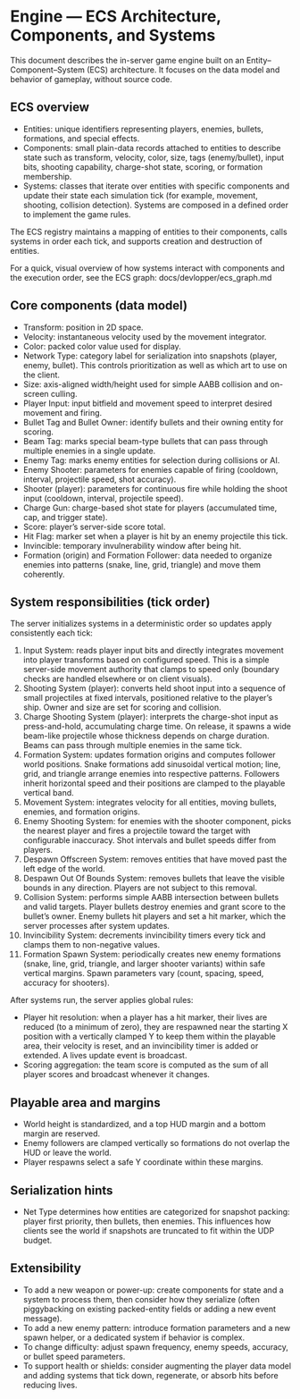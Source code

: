 # Engine — ECS Architecture, Components, and Systems

This document describes the in-server game engine built on an Entity–Component–System (ECS) architecture. It focuses on the data model and behavior of gameplay, without source code.

## ECS overview

- Entities: unique identifiers representing players, enemies, bullets, formations, and special effects.
- Components: small plain-data records attached to entities to describe state such as transform, velocity, color, size, tags (enemy/bullet), input bits, shooting capability, charge-shot state, scoring, or formation membership.
- Systems: classes that iterate over entities with specific components and update their state each simulation tick (for example, movement, shooting, collision detection). Systems are composed in a defined order to implement the game rules.

The ECS registry maintains a mapping of entities to their components, calls systems in order each tick, and supports creation and destruction of entities.

For a quick, visual overview of how systems interact with components and the execution order, see the ECS graph: docs/devlopper/ecs_graph.md

## Core components (data model)

- Transform: position in 2D space.
- Velocity: instantaneous velocity used by the movement integrator.
- Color: packed color value used for display.
- Network Type: category label for serialization into snapshots (player, enemy, bullet). This controls prioritization as well as which art to use on the client.
- Size: axis-aligned width/height used for simple AABB collision and on-screen culling.
- Player Input: input bitfield and movement speed to interpret desired movement and firing.
- Bullet Tag and Bullet Owner: identify bullets and their owning entity for scoring.
- Beam Tag: marks special beam-type bullets that can pass through multiple enemies in a single update.
- Enemy Tag: marks enemy entities for selection during collisions or AI.
- Enemy Shooter: parameters for enemies capable of firing (cooldown, interval, projectile speed, shot accuracy).
- Shooter (player): parameters for continuous fire while holding the shoot input (cooldown, interval, projectile speed).
- Charge Gun: charge-based shot state for players (accumulated time, cap, and trigger state).
- Score: player’s server-side score total.
- Hit Flag: marker set when a player is hit by an enemy projectile this tick.
- Invincible: temporary invulnerability window after being hit.
- Formation (origin) and Formation Follower: data needed to organize enemies into patterns (snake, line, grid, triangle) and move them coherently.

## System responsibilities (tick order)

The server initializes systems in a deterministic order so updates apply consistently each tick:

1. Input System: reads player input bits and directly integrates movement into player transforms based on configured speed. This is a simple server-side movement authority that clamps to speed only (boundary checks are handled elsewhere or on client visuals).
2. Shooting System (player): converts held shoot input into a sequence of small projectiles at fixed intervals, positioned relative to the player’s ship. Owner and size are set for scoring and collision.
3. Charge Shooting System (player): interprets the charge-shot input as press-and-hold, accumulating charge time. On release, it spawns a wide beam-like projectile whose thickness depends on charge duration. Beams can pass through multiple enemies in the same tick.
4. Formation System: updates formation origins and computes follower world positions. Snake formations add sinusoidal vertical motion; line, grid, and triangle arrange enemies into respective patterns. Followers inherit horizontal speed and their positions are clamped to the playable vertical band.
5. Movement System: integrates velocity for all entities, moving bullets, enemies, and formation origins.
6. Enemy Shooting System: for enemies with the shooter component, picks the nearest player and fires a projectile toward the target with configurable inaccuracy. Shot intervals and bullet speeds differ from players.
7. Despawn Offscreen System: removes entities that have moved past the left edge of the world.
8. Despawn Out Of Bounds System: removes bullets that leave the visible bounds in any direction. Players are not subject to this removal.
9. Collision System: performs simple AABB intersection between bullets and valid targets. Player bullets destroy enemies and grant score to the bullet’s owner. Enemy bullets hit players and set a hit marker, which the server processes after system updates.
10. Invincibility System: decrements invincibility timers every tick and clamps them to non-negative values.
11. Formation Spawn System: periodically creates new enemy formations (snake, line, grid, triangle, and larger shooter variants) within safe vertical margins. Spawn parameters vary (count, spacing, speed, accuracy for shooters).

After systems run, the server applies global rules:
- Player hit resolution: when a player has a hit marker, their lives are reduced (to a minimum of zero), they are respawned near the starting X position with a vertically clamped Y to keep them within the playable area, their velocity is reset, and an invincibility timer is added or extended. A lives update event is broadcast.
- Scoring aggregation: the team score is computed as the sum of all player scores and broadcast whenever it changes.

## Playable area and margins

- World height is standardized, and a top HUD margin and a bottom margin are reserved.
- Enemy followers are clamped vertically so formations do not overlap the HUD or leave the world.
- Player respawns select a safe Y coordinate within these margins.

## Serialization hints

- Net Type determines how entities are categorized for snapshot packing: player first priority, then bullets, then enemies. This influences how clients see the world if snapshots are truncated to fit within the UDP budget.

## Extensibility

- To add a new weapon or power-up: create components for state and a system to process them, then consider how they serialize (often piggybacking on existing packed-entity fields or adding a new event message).
- To add a new enemy pattern: introduce formation parameters and a new spawn helper, or a dedicated system if behavior is complex.
- To change difficulty: adjust spawn frequency, enemy speeds, accuracy, or bullet speed parameters.
- To support health or shields: consider augmenting the player data model and adding systems that tick down, regenerate, or absorb hits before reducing lives.
